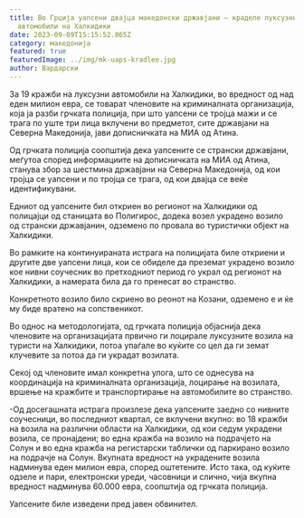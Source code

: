 ```yaml
---
title: Во Грција уапсени двајца македонски државјани – краделе луксузни
  автомобили на Халкидики
date: 2023-09-09T15:15:52.865Z
category: македонија
featured: true
featuredImage: ../img/mk-uaps-kradlee.jpg
author: Вардарски
---
```

<!--StartFragment-->

За 19 кражби на луксузни автомобили на Халкидики, во вредност од над еден милион евра, се товарат членовите на криминалната организација, која ја разби грчката полиција, при што уапсени се тројца мажи и се трага по уште три лица вклучени во предметот, сите државјани на Северна Македонија, јави дописничката на МИА од Атина.

Од грчката полиција соопштија дека уапсените се странски државјани, меѓутоа според информациите на дописничката на МИА од Атина, станува збор за шестмина државјани на Северна Македонија, од кои тројца се уапсени и по тројца се трага, од кои двајца се веќе идентификувани.

Едниот од уапсените бил откриен во регионот на Халкидики од полицајци од станицата во Полигирос, додека возел украдено возило од странски државјанин, одземено по провала во туристички објект на Халкидики.

Во рамките на континуираната истрага на полицијата биле откриени и другите две уапсени лица, кои се обиделе да преземат украдено возило кое нивни соучесник во претходниот период го украл од регионот на Халкидики, а намерата била да го пренесат во странство.

Конкретното возило било скриено во реонот на Козани, одземено е и ќе му биде вратено на сопственикот.

<!--EndFragment--><!--StartFragment-->

Во однос на методологијата, од грчката полиција објаснија дека членовите на организацијата првично ги лоцирале луксузните возила на туристи на Халкидики, потоа упаѓале во куќите со цел да ги земат клучевите за потоа да ги украдат возилата.

Секој од членовите имал конкретна улога, што се однесува на координација на криминалната организација, лоцирање на возилата, вршење на кражбите и транспортирање на автомобилите во странство.

\-Од досегашната истрага произлезе дека уапсените заедно со нивните соучесници, во последниот квартал, се вклучени вкупно: во 18 кражби на возила на различни области на Халкидики, од кои седум украдени возила, се пронајдени; во една кражба на возило на подрачјето на Солун и во една кражба на регистарски таблички од паркирано возило на подрачје на Солун. Вкупната вредност на украдените возила надминува еден милион евра, според оштетените. Исто така, од куќите одзеле и пари, електронски уреди, часовници и слично, чија вкупна вредност надминува 60.000 евра, соопштија од грчката полиција.

Уапсените биле изведени пред јавен обвинител.

<!--EndFragment-->